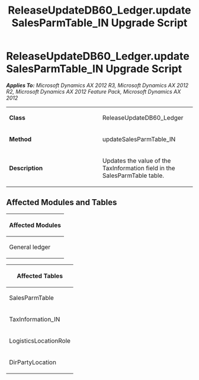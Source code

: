 ﻿---
title: ReleaseUpdateDB60_Ledger.updateSalesParmTable_IN Upgrade Script
TOCTitle: ReleaseUpdateDB60_Ledger.updateSalesParmTable_IN Upgrade Script
ms:assetid: df84da13-c173-9c0d-6504-035ef568da59
ms:mtpsurl: https://msdn.microsoft.com/en-us/library/JJ737253(v=AX.60)
ms:contentKeyID: 49711695
ms.date: 05/18/2015
mtps_version: v=AX.60
---

# ReleaseUpdateDB60\_Ledger.updateSalesParmTable\_IN Upgrade Script 


_**Applies To:** Microsoft Dynamics AX 2012 R3, Microsoft Dynamics AX 2012 R2, Microsoft Dynamics AX 2012 Feature Pack, Microsoft Dynamics AX 2012_

<table>
<colgroup>
<col style="width: 50%" />
<col style="width: 50%" />
</colgroup>
<tbody>
<tr class="odd">
<td><p><strong>Class</strong></p></td>
<td><p>ReleaseUpdateDB60_Ledger</p></td>
</tr>
<tr class="even">
<td><p><strong>Method</strong></p></td>
<td><p>updateSalesParmTable_IN</p></td>
</tr>
<tr class="odd">
<td><p><strong>Description</strong></p></td>
<td><p>Updates the value of the TaxInformation field in the SalesParmTable table.</p></td>
</tr>
</tbody>
</table>


## Affected Modules and Tables

<table>
<colgroup>
<col style="width: 100%" />
</colgroup>
<thead>
<tr class="header">
<th><p>Affected Modules</p></th>
</tr>
</thead>
<tbody>
<tr class="odd">
<td><p>General ledger</p></td>
</tr>
</tbody>
</table>


<table>
<colgroup>
<col style="width: 100%" />
</colgroup>
<thead>
<tr class="header">
<th><p>Affected Tables</p></th>
</tr>
</thead>
<tbody>
<tr class="odd">
<td><p>SalesParmTable</p></td>
</tr>
<tr class="even">
<td><p>TaxInformation_IN</p></td>
</tr>
<tr class="odd">
<td><p>LogisticsLocationRole</p></td>
</tr>
<tr class="even">
<td><p>DirPartyLocation</p></td>
</tr>
</tbody>
</table>

  


